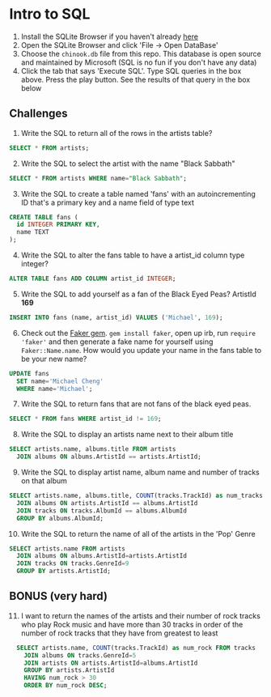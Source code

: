 # Intro to SQL

1. Install the SQLite Browser if you haven't already [here](http://sqlitebrowser.org/)
2. Open the SQLite Browser and click 'File -> Open DataBase'
3. Choose the `chinook.db` file from this repo. This database is open source and maintained by Microsoft (SQL is no fun if you don't have any data)
4. Click the tab that says 'Execute SQL'. Type SQL queries in the box above. Press the play button. See the results of that query in the box below

## Challenges

1. Write the SQL to return all of the rows in the artists table?

```SQL
SELECT * FROM artists;
```

2. Write the SQL to select the artist with the name "Black Sabbath"

```SQL
SELECT * FROM artists WHERE name="Black Sabbath";
```

3. Write the SQL to create a table named 'fans' with an autoincrementing ID that's a primary key and a name field of type text

```sql
CREATE TABLE fans (
  id INTEGER PRIMARY KEY,
  name TEXT
);
```

4. Write the SQL to alter the fans table to have a artist_id column type integer?

```sql
ALTER TABLE fans ADD COLUMN artist_id INTEGER;
```

5. Write the SQL to add yourself as a fan of the Black Eyed Peas? ArtistId **169**

```sql
INSERT INTO fans (name, artist_id) VALUES ('Michael', 169);
```

6. Check out the [Faker gem](https://github.com/stympy/faker). `gem install faker`, open up irb, run `require 'faker'` and then generate a fake name for yourself using `Faker::Name.name`. How would you update your name in the fans table to be your new name?

```sql
UPDATE fans
  SET name='Michael Cheng'
  WHERE name='Michael';
```

7. Write the SQL to return fans that are not fans of the black eyed peas.

```sql
SELECT * FROM fans WHERE artist_id != 169;
```

8. Write the SQL to display an artists name next to their album title

```sql
SELECT artists.name, albums.title FROM artists
  JOIN albums ON albums.ArtistId == artists.ArtistId;
```

9. Write the SQL to display artist name, album name and number of tracks on that album

```sql
SELECT artists.name, albums.title, COUNT(tracks.TrackId) as num_tracks FROM artists
  JOIN albums ON artists.ArtistId == albums.ArtistId
  JOIN tracks ON tracks.AlbumId == albums.AlbumId
  GROUP BY albums.AlbumId;
```

10. Write the SQL to return the name of all of the artists in the 'Pop' Genre

```sql
SELECT artists.name FROM artists
  JOIN albums ON albums.ArtistId=artists.ArtistId
  JOIN tracks ON tracks.GenreId=9
  GROUP BY artists.ArtistId;
```

## BONUS (very hard)

11. I want to return the names of the artists and their number of rock tracks
    who play Rock music
    and have more than 30 tracks
    in order of the number of rock tracks that they have
    from greatest to least

```sql
  SELECT artists.name, COUNT(tracks.TrackId) as num_rock FROM tracks
    JOIN albums ON tracks.GenreId=5
    JOIN artists ON artists.ArtistId=albums.ArtistId
    GROUP BY artists.ArtistId
    HAVING num_rock > 30
    ORDER BY num_rock DESC;
```
